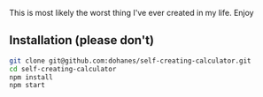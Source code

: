 This is most likely the worst thing I've ever created in my life. Enjoy

## Installation (please don't)
```bash
git clone git@github.com:dohanes/self-creating-calculator.git
cd self-creating-calculator
npm install
npm start
```